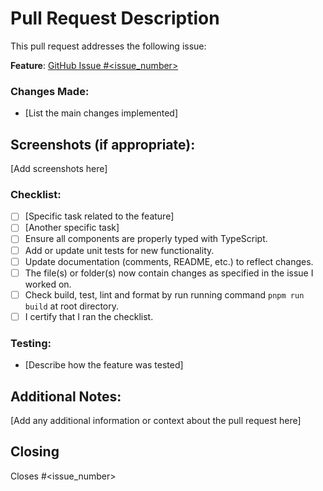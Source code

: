 # Pull Request Description

This pull request addresses the following issue:

**Feature**: [GitHub Issue #<issue_number>](https://github.com/mindfiredigital/PivotHead/issues/<issue_number>)

### Changes Made:

- [List the main changes implemented]

## Screenshots (if appropriate):

[Add screenshots here]

### Checklist:

- [ ] [Specific task related to the feature]
- [ ] [Another specific task]
- [ ] Ensure all components are properly typed with TypeScript.
- [ ] Add or update unit tests for new functionality.
- [ ] Update documentation (comments, README, etc.) to reflect changes.
- [ ] The file(s) or folder(s) now contain changes as specified in the issue I worked on.
- [ ] Check build, test, lint and format by run running command `pnpm run build` at root directory.
- [ ] I certify that I ran the checklist.

### Testing:

- [Describe how the feature was tested]

## Additional Notes:

[Add any additional information or context about the pull request here]

## Closing

Closes #<issue_number>